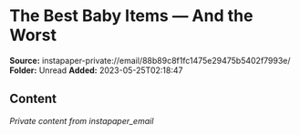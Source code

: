# The Best Baby Items — And the Worst

**Source:** instapaper-private://email/88b89c8f1fc1475e29475b5402f7993e/
**Folder:** Unread
**Added:** 2023-05-25T02:18:47




## Content
*Private content from instapaper_email*

